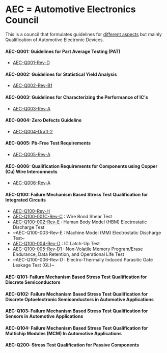 # AEC = Automotive Electronics Council

This is a council that formulates guidelines for [different aspects](http://www.aecouncil.com/AECDocuments.html) but mainly Qualification of Automotive Electronic Devices.

#### AEC-Q001: Guidelines for Part Average Testing (**PAT**)
- [AEC-Q001-Rev-D](AEC-Q001-Rev-D.pdf)

#### AEC-Q002: Guidelines for Statistical Yield Analysis
- [AEC-Q002-Rev-B1](AEC-Q002-Rev-B1.pdf)

#### AEC-Q003: Guidelines for Characterizing the Performance of IC's
- [AEC-Q003-Rev-A](AEC-Q003-Rev-A.pdf)

#### AEC-Q004: Zero Defects Guideline
- [AEC-Q004-Draft-2](AEC-Q004-Draft-2.pdf)

#### AEC-Q005: Pb-Free Test Requirements
- [AEC-Q005-Rev-A](AEC-Q005-Rev-A.pdf)

#### AEC-Q006: Qualification Requirements for Components using Copper (Cu) Wire Interconnects
- [AEC-Q006-Rev-A](AEC-Q006-Rev-A.pdf)

#### AEC-Q100: Failure Mechanism Based Stress Test Qualification for **Integrated Circuits**
- [AEC-Q100-Rev-H](AEC-Q100-Rev-H.pdf)
- [AEC-Q100-001C-Rev-C](AEC-Q100-001C-Rev-C.pdf) : Wire Bond Shear Test
- [AEC-Q100-002-Rev-E](AEC-Q100-002-Rev-E.pdf) : Human Body Model (HBM) Electrostatic Discharge Test
- ~AEC-Q100-003-Rev-E : Machine Model (MM) Electrostatic Discharge Test~
- [AEC-Q100-004-Rev-D](AEC-Q100-004-Rev-D.pdf) : IC Latch-Up Test
- [AEC-Q100-005-Rev-D1](AEC-Q100-005-Rev-D1.pdf) : Non-Volatile Memory Program/Erase Endurance, Data Retention, and Operational Life Test
- ~AEC-Q100-006-Rev-D : Electro-Thermally Induced Parasitic Gate Leakage Test (GL)~



#### AEC-Q101: Failure Mechanism Based Stress Test Qualification for **Discrete** Semiconductors

#### AEC-Q102: Failure Mechanism Based Stress Test Qualification for **Discrete Optoelectronic** Semiconductors in Automotive Applications

#### AEC-Q103: Failure Mechanism Based Stress Test Qualification for **Sensors** in Automotive Applications

#### AEC-Q104: Failure Mechanism Based Stress Test Qualification for **Multichip Modules (MCM)** In Automotive Applications

#### AEC-Q200: Stress Test Qualification for **Passive Components** 

